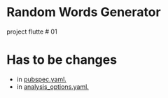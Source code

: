 # Random Words Generator
project flutte # 01

# Has to be changes
- in [pubspec.yaml.](https://github.com/abriadm/Random_words_Generator/blob/master/pubspec.yaml)
- in [analysis_options.yaml.](https://github.com/abriadm/Random_words_Generator/blob/master/analysis_options.yaml)